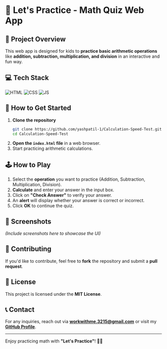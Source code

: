 # 🎯 Let's Practice - Math Quiz Web App

## 📝 Project Overview
This web app is designed for kids to **practice basic arithmetic operations** like **addition, subtraction, multiplication, and division** in an interactive and fun way.

## 💻 Tech Stack

![HTML](https://img.shields.io/badge/html5%20-%23E34F26.svg?&style=for-the-badge&logo=html5&logoColor=white)
![CSS](https://img.shields.io/badge/css3%20-%231572B6.svg?&style=for-the-badge&logo=css3&logoColor=white)
![JS](https://img.shields.io/badge/javascript%20-%23323330.svg?&style=for-the-badge&logo=javascript&logoColor=%23F7DF1E)

## 🚀 How to Get Started

1. **Clone the repository**
   ```bash
   git clone https://github.com/yashpatil-1/Calculation-Speed-Test.git
   cd Calculation-Speed-Test
   ```
2. **Open the `index.html` file** in a web browser.
3. Start practicing arithmetic calculations.

## 🕹️ How to Play
1. Select the **operation** you want to practice (Addition, Subtraction, Multiplication, Division).
2. **Calculate** and enter your answer in the input box.
3. Click on **"Check Answer"** to verify your answer.
4. An **alert** will display whether your answer is correct or incorrect.
5. Click **OK** to continue the quiz.

## 📸 Screenshots
*(Include screenshots here to showcase the UI)*

## 🤝 Contributing
If you'd like to contribute, feel free to **fork** the repository and submit a **pull request**.

## 📜 License
This project is licensed under the **MIT License**.

## 📞 Contact
For any inquiries, reach out via **[workwithme.3215@gmail.com](mailto:workwithme.3215@gmail.com)** or visit my **[GitHub Profile](https://github.com/yashpatil-1)**.

---
Enjoy practicing math with **"Let's Practice"**! 🧮🚀
